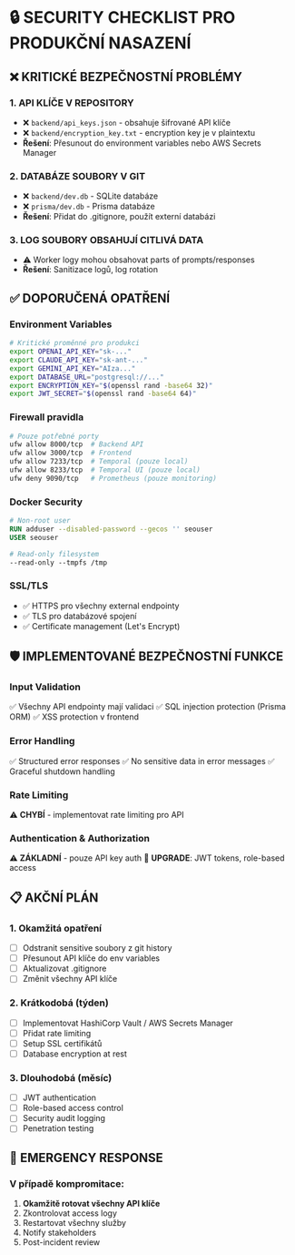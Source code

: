 # 🔒 SECURITY CHECKLIST PRO PRODUKČNÍ NASAZENÍ

## ❌ KRITICKÉ BEZPEČNOSTNÍ PROBLÉMY

### 1. **API KLÍČE V REPOSITORY**
- ❌ `backend/api_keys.json` - obsahuje šifrované API klíče
- ❌ `backend/encryption_key.txt` - encryption key je v plaintextu
- **Řešení**: Přesunout do environment variables nebo AWS Secrets Manager

### 2. **DATABÁZE SOUBORY V GIT**
- ❌ `backend/dev.db` - SQLite databáze
- ❌ `prisma/dev.db` - Prisma databáze
- **Řešení**: Přidat do .gitignore, použít externí databázi

### 3. **LOG SOUBORY OBSAHUJÍ CITLIVÁ DATA**
- ⚠️ Worker logy mohou obsahovat parts of prompts/responses
- **Řešení**: Sanitizace logů, log rotation

## ✅ DOPORUČENÁ OPATŘENÍ

### Environment Variables
```bash
# Kritické proměnné pro produkci
export OPENAI_API_KEY="sk-..."
export CLAUDE_API_KEY="sk-ant-..."
export GEMINI_API_KEY="AIza..."
export DATABASE_URL="postgresql://..."
export ENCRYPTION_KEY="$(openssl rand -base64 32)"
export JWT_SECRET="$(openssl rand -base64 64)"
```

### Firewall pravidla
```bash
# Pouze potřebné porty
ufw allow 8000/tcp  # Backend API
ufw allow 3000/tcp  # Frontend
ufw allow 7233/tcp  # Temporal (pouze local)
ufw allow 8233/tcp  # Temporal UI (pouze local)
ufw deny 9090/tcp   # Prometheus (pouze monitoring)
```

### Docker Security
```dockerfile
# Non-root user
RUN adduser --disabled-password --gecos '' seouser
USER seouser

# Read-only filesystem
--read-only --tmpfs /tmp
```

### SSL/TLS
- ✅ HTTPS pro všechny external endpointy
- ✅ TLS pro databázové spojení
- ✅ Certificate management (Let's Encrypt)

## 🛡️ IMPLEMENTOVANÉ BEZPEČNOSTNÍ FUNKCE

### Input Validation
✅ Všechny API endpointy mají validaci
✅ SQL injection protection (Prisma ORM)
✅ XSS protection v frontend

### Error Handling
✅ Structured error responses
✅ No sensitive data in error messages
✅ Graceful shutdown handling

### Rate Limiting
⚠️ **CHYBÍ** - implementovat rate limiting pro API

### Authentication & Authorization
⚠️ **ZÁKLADNÍ** - pouze API key auth
🔧 **UPGRADE**: JWT tokens, role-based access

## 📋 AKČNÍ PLÁN

### 1. Okamžitá opatření
- [ ] Odstranit sensitive soubory z git history
- [ ] Přesunout API klíče do env variables
- [ ] Aktualizovat .gitignore
- [ ] Změnit všechny API klíče

### 2. Krátkodobá (týden)
- [ ] Implementovat HashiCorp Vault / AWS Secrets Manager
- [ ] Přidat rate limiting
- [ ] Setup SSL certifikátů
- [ ] Database encryption at rest

### 3. Dlouhodobá (měsíc)
- [ ] JWT authentication
- [ ] Role-based access control
- [ ] Security audit logging
- [ ] Penetration testing

## 🚨 EMERGENCY RESPONSE

### V případě kompromitace:
1. **Okamžitě rotovat všechny API klíče**
2. Zkontrolovat access logy
3. Restartovat všechny služby
4. Notify stakeholders
5. Post-incident review